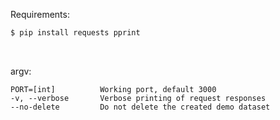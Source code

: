
Requirements:
```bash
$ pip install requests pprint
```

&nbsp;

argv:
```
PORT=[int]          Working port, default 3000
-v, --verbose       Verbose printing of request responses
--no-delete         Do not delete the created demo dataset
```
&nbsp;

